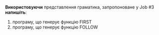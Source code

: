 **Використовуючи** представлення граматика, запропоноване у Job #3 **напишіть**:
1. програму, що генерує функцію FIRST
1. програму, що генерує функцію FOLLOW
